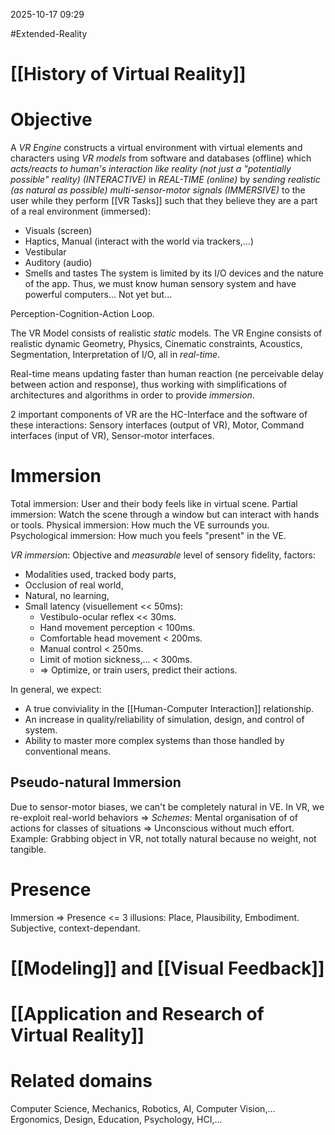 2025-10-17 09:29

#Extended-Reality 

# [[History of Virtual Reality]]

# Objective
A *VR Engine* constructs a virtual environment with virtual elements and characters using *VR models* from software and databases (offline) which *acts/reacts to human's interaction like reality (not just a "potentially possible" reality) (INTERACTIVE)* in *REAL-TIME (online)* by *sending realistic (as natural as possible) multi-sensor-motor signals (IMMERSIVE)* to the user while they perform [[VR Tasks]] such that they believe they are a part of a real environment (immersed):
- Visuals (screen)
- Haptics, Manual (interact with the world via trackers,...)
- Vestibular
- Auditory (audio)
- Smells and tastes
The system is limited by its I/O devices and the nature of the app.
Thus, we must know human sensory system and have powerful computers... Not yet but...

Perception-Cognition-Action Loop.

The VR Model consists of realistic *static* models.
The VR Engine consists of realistic dynamic Geometry, Physics, Cinematic constraints, Acoustics, Segmentation, Interpretation of I/O, all in *real-time*. 

Real-time means updating faster than human reaction (ne perceivable delay between action and response), thus working with simplifications of architectures and algorithms in order to provide *immersion*.

2 important components of VR are the HC-Interface and the software of these interactions: Sensory interfaces (output of VR), Motor, Command interfaces (input of VR), Sensor-motor interfaces.
# Immersion
Total immersion: User and their body feels like in virtual scene.
Partial immersion: Watch the scene through a window but can interact with hands or tools.
Physical immersion: How much the VE surrounds you.
Psychological immersion: How much you feels "present" in the VE.

*VR immersion*: Objective and *measurable* level of sensory fidelity, factors:
- Modalities used, tracked body parts,
- Occlusion of real world,
- Natural, no learning,
- Small latency (visuellement << 50ms):
	- Vestibulo-ocular reflex << 30ms.
	- Hand movement perception < 100ms.
	- Comfortable head movement < 200ms.
	- Manual control < 250ms.
	- Limit of motion sickness,... < 300ms.
	- => Optimize, or train users, predict their actions.

In general, we expect:
- A true conviviality in the [[Human-Computer Interaction]] relationship.
- An increase in quality/reliability of simulation, design, and control of system.
- Ability to master more complex systems than those handled by conventional means.
## Pseudo-natural Immersion
Due to sensor-motor biases, we can't be completely natural in VE.
In VR, we re-exploit real-world behaviors => *Schemes*: Mental organisation of of actions for classes of situations => Unconscious without much effort.
Example: Grabbing object in VR, not totally natural because no weight, not tangible.
# Presence
Immersion => Presence <= 3 illusions: Place, Plausibility, Embodiment.
Subjective, context-dependant.
# [[Modeling]] and [[Visual Feedback]]

# [[Application and Research of Virtual Reality]]

# Related domains
Computer Science, Mechanics, Robotics, AI, Computer Vision,...
Ergonomics, Design, Education, Psychology, HCI,...